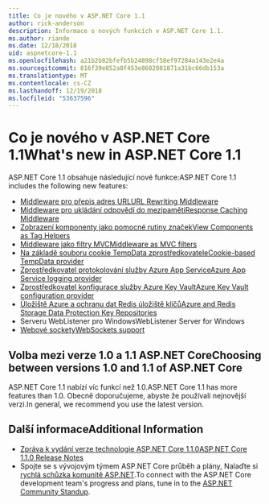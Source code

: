 ```yaml
---
title: Co je nového v ASP.NET Core 1.1
author: rick-anderson
description: Informace o nových funkcích v ASP.NET Core 1.1.
ms.author: riande
ms.date: 12/18/2018
uid: aspnetcore-1.1
ms.openlocfilehash: a21b2b82bfefb5b24898cf58ef97284a143e2e4a
ms.sourcegitcommit: 816f39e852a8f453e8682081871a31bc66db153a
ms.translationtype: MT
ms.contentlocale: cs-CZ
ms.lasthandoff: 12/19/2018
ms.locfileid: "53637596"
---
```

# <a name="whats-new-in-aspnet-core-11"></a><span data-ttu-id="0202a-103">Co je nového v ASP.NET Core 1.1</span><span class="sxs-lookup"><span data-stu-id="0202a-103">What's new in ASP.NET Core 1.1</span></span>

<span data-ttu-id="0202a-104">ASP.NET Core 1.1 obsahuje následující nové funkce:</span><span class="sxs-lookup"><span data-stu-id="0202a-104">ASP.NET Core 1.1 includes the following new features:</span></span>

- [<span data-ttu-id="0202a-105">Middleware pro přepis adres URL</span><span class="sxs-lookup"><span data-stu-id="0202a-105">URL Rewriting Middleware</span></span>](xref:fundamentals/url-rewriting)
- [<span data-ttu-id="0202a-106">Middleware pro ukládání odpovědí do mezipaměti</span><span class="sxs-lookup"><span data-stu-id="0202a-106">Response Caching Middleware</span></span>](xref:performance/caching/middleware)
- [<span data-ttu-id="0202a-107">Zobrazení komponenty jako pomocné rutiny značek</span><span class="sxs-lookup"><span data-stu-id="0202a-107">View Components as Tag Helpers</span></span>](xref:mvc/views/view-components#invoking-a-view-component-as-a-tag-helper)
- [<span data-ttu-id="0202a-108">Middleware jako filtry MVC</span><span class="sxs-lookup"><span data-stu-id="0202a-108">Middleware as MVC filters</span></span>](xref:mvc/controllers/filters#using-middleware-in-the-filter-pipeline)
- [<span data-ttu-id="0202a-109">Na základě souboru cookie TempData zprostředkovatele</span><span class="sxs-lookup"><span data-stu-id="0202a-109">Cookie-based TempData provider</span></span>](xref:fundamentals/app-state#tempdata)
- [<span data-ttu-id="0202a-110">Zprostředkovatel protokolování služby Azure App Service</span><span class="sxs-lookup"><span data-stu-id="0202a-110">Azure App Service logging provider</span></span>](xref:fundamentals/logging/index#azure-app-service-provider)
- [<span data-ttu-id="0202a-111">Zprostředkovatel konfigurace služby Azure Key Vault</span><span class="sxs-lookup"><span data-stu-id="0202a-111">Azure Key Vault configuration provider</span></span>](xref:security/key-vault-configuration)
- [<span data-ttu-id="0202a-112">Úložiště Azure a ochranu dat Redis úložiště klíčů</span><span class="sxs-lookup"><span data-stu-id="0202a-112">Azure and Redis Storage Data Protection Key Repositories</span></span>](xref:security/data-protection/implementation/key-storage-providers#azure-and-redis)
- <span data-ttu-id="0202a-113">Serveru WebListener pro Windows</span><span class="sxs-lookup"><span data-stu-id="0202a-113">WebListener Server for Windows</span></span>
- [<span data-ttu-id="0202a-114">Webové sockety</span><span class="sxs-lookup"><span data-stu-id="0202a-114">WebSockets support</span></span>](xref:fundamentals/websockets)

## <a name="choosing-between-versions-10-and-11-of-aspnet-core"></a><span data-ttu-id="0202a-115">Volba mezi verze 1.0 a 1.1 ASP.NET Core</span><span class="sxs-lookup"><span data-stu-id="0202a-115">Choosing between versions 1.0 and 1.1 of ASP.NET Core</span></span>

<span data-ttu-id="0202a-116">ASP.NET Core 1.1 nabízí víc funkcí než 1.0.</span><span class="sxs-lookup"><span data-stu-id="0202a-116">ASP.NET Core 1.1 has more features than 1.0.</span></span> <span data-ttu-id="0202a-117">Obecně doporučujeme, abyste že používali nejnovější verzi.</span><span class="sxs-lookup"><span data-stu-id="0202a-117">In general, we recommend you use the latest version.</span></span>

## <a name="additional-information"></a><span data-ttu-id="0202a-118">Další informace</span><span class="sxs-lookup"><span data-stu-id="0202a-118">Additional Information</span></span>

- [<span data-ttu-id="0202a-119">Zpráva k vydání verze technologie ASP.NET Core 1.1.0</span><span class="sxs-lookup"><span data-stu-id="0202a-119">ASP.NET Core 1.1.0 Release Notes</span></span>](https://github.com/aspnet/Home/releases/tag/1.1.0)
- <span data-ttu-id="0202a-120">Spojte se s vývojovým týmem ASP.NET Core průběh a plány, Nalaďte si [rychlá schůzka komunitě ASP.NET](https://live.asp.net/).</span><span class="sxs-lookup"><span data-stu-id="0202a-120">To connect with the ASP.NET Core development team's progress and plans, tune in to the [ASP.NET Community Standup](https://live.asp.net/).</span></span>
